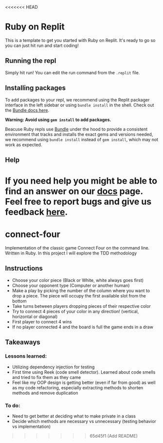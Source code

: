 <<<<<<< HEAD
# Ruby on Replit

This is a template to get you started with Ruby on Replit. It's ready to go so you can just hit run and start coding!

## Running the repl

Simply hit run! You can edit the run command from the `.replit` file.

## Installing packages

To add packages to your repl, we recommend using the Replit packager interface in the left sidebar or using `bundle install` in the shell. Check out the [Bundle docs here](https://bundler.io/v2.3/#getting-started).

**Warning: Avoid using `gem install` to add packages.**

Beacuse Ruby repls use [Bundle](https://bundler.io/) under the hood to provide a consistent environment that tracks and installs the exact gems and versions needed, we recommend using `bundle install` instead of `gem install`, which may not work as expected.

## Help

If you need help you might be able to find an answer on our [docs](https://docs.replit.com) page. Feel free to report bugs and give us feedback [here](https://replit.com/support).
=======
# connect-four
Implementation of the classic game Connect Four on the command line. Written in Ruby.
In this project I will explore the TDD methodology

## Instructions

- Choose your color piece (Black or White, white always goes first)
- Choose your opponent type (Computer or another human)
- Make a play by picking the number of the column where you want to drop a piece.
The piece will occupy the first available slot from the bottom
- Take turns between players dropping pieces of their respective color
- Try to connect 4 pieces of your color in any direction! (vertical, horizontal or
diagonal)
- First player to connect 4 wins
- If no player connected 4 and the board is full the game ends in a draw

## Takeaways


### Lessons learned:

- Utilizing dependency injection for testing
- First time using Reek (code smell detector). Learned about code smells and tried to fix them
as they came
- Feel like my OOP design is getting better (even if far from good) as well as my code 
refactoring, especially extracting methods to shorten methods and remove duplication

### To do:

- Need to get better at deciding what to make private in a class
- Decide which methods are necessary vs unnecessary (testing behavior vs implementation)
>>>>>>> 65d45f1 (Add README)
